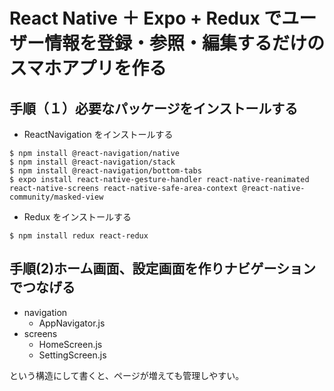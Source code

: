 # React Native ＋ Expo + Redux でユーザー情報を登録・参照・編集するだけのスマホアプリを作る

## 手順（１）必要なパッケージをインストールする

- ReactNavigation をインストールする

```
$ npm install @react-navigation/native
$ npm install @react-navigation/stack
$ npm install @react-navigation/bottom-tabs
$ expo install react-native-gesture-handler react-native-reanimated react-native-screens react-native-safe-area-context @react-native-community/masked-view
```

- Redux をインストールする

```
$ npm install redux react-redux
```

## 手順(2)ホーム画面、設定画面を作りナビゲーションでつなげる

- navigation
  - AppNavigator.js
- screens
  - HomeScreen.js
  - SettingScreen.js

という構造にして書くと、ページが増えても管理しやすい。
